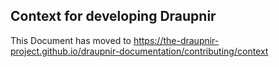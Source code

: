 ## Context for developing Draupnir

This Document has moved to https://the-draupnir-project.github.io/draupnir-documentation/contributing/context
